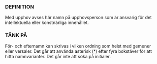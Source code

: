 ### DEFINITION
Med upphov avses här namn på upphovsperson som är ansvarig för det intellektuella eller konstnärliga innehållet.

### TÄNK PÅ

För- och efternamn kan skrivas i vilken ordning som helst med gemener eller versaler. Det går att använda asterisk (*) efter fyra bokstäver för att hitta namnvarianter. Det går inte att söka på initialer.
